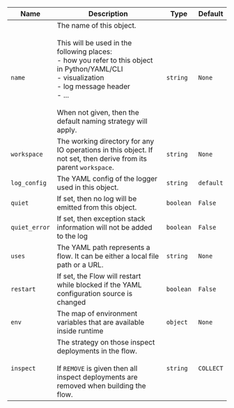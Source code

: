 | Name | Description | Type | Default |
|----|----|----|----|
| `name` | The name of this object.<br><br>    This will be used in the following places:<br>    - how you refer to this object in Python/YAML/CLI<br>    - visualization<br>    - log message header<br>    - ...<br><br>    When not given, then the default naming strategy will apply. | `string` | `None` |
| `workspace` | The working directory for any IO operations in this object. If not set, then derive from its parent `workspace`. | `string` | `None` |
| `log_config` | The YAML config of the logger used in this object. | `string` | `default` |
| `quiet` | If set, then no log will be emitted from this object. | `boolean` | `False` |
| `quiet_error` | If set, then exception stack information will not be added to the log | `boolean` | `False` |
| `uses` | The YAML path represents a flow. It can be either a local file path or a URL. | `string` | `None` |
| `restart` | If set, the Flow will restart while blocked if the YAML configuration source is changed | `boolean` | `False` |
| `env` | The map of environment variables that are available inside runtime | `object` | `None` |
| `inspect` | The strategy on those inspect deployments in the flow.<br><br>    If `REMOVE` is given then all inspect deployments are removed when building the flow. | `string` | `COLLECT` |